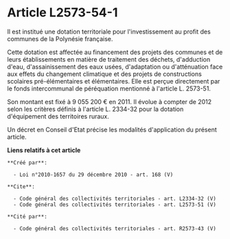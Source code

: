 # Article L2573-54-1

Il est institué une dotation territoriale pour l'investissement au profit des communes de la Polynésie française. 

Cette dotation est affectée au financement des projets des communes et de leurs établissements en matière de traitement des
déchets, d'adduction d'eau, d'assainissement des eaux usées, d'adaptation ou d'atténuation face aux effets du changement
climatique et des projets de constructions scolaires pré-élémentaires et élémentaires. Elle est perçue directement par le
fonds intercommunal de péréquation mentionné à l'article L. 2573-51. 

Son montant est fixé à 9 055 200 € en 2011. Il évolue à compter de 2012 selon les critères définis à l'article L. 2334-32
pour la dotation d'équipement des territoires ruraux. 

Un décret en Conseil d'Etat précise les modalités d'application du présent article.

**Liens relatifs à cet article**

	**Créé par**:

	  - Loi n°2010-1657 du 29 décembre 2010 - art. 168 (V)

	**Cite**:

	  - Code général des collectivités territoriales - art. L2334-32 (V)
	  - Code général des collectivités territoriales - art. L2573-51 (V)

	**Cité par**:

	  - Code général des collectivités territoriales - art. R2573-43 (V)
